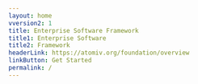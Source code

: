 ```yaml
---
layout: home
vversion2: 1
title: Enterprise Software Framework 
title1: Enterprise Software 
title2: Framework
headerLink: https://atomiv.org/foundation/overview
linkButton: Get Started
permalink: /
---
```


<!-- <h1>{{ "Hello World!" | downcase }}</h1> -->


<!-- <main class="ov-content">
    <div class="container container2">
        <div class="mx-sm-n3">
            <div class="mt-sm-3 mt-md-4">
            </div>
        </div>
    </div>
</main> -->



<!-- TODO: VC: Link to Docs for Getting started page -->


<!-- TODO: VC: DELETE -->

<!--

<h2>Recent Articles</h2>

<ul>

{% for post in site.posts reversed %}
<li><a href="{{ site.url }}{{ post.url }}">{{ post.title }}</a></li>
{% endfor %}

</ul>

-->

